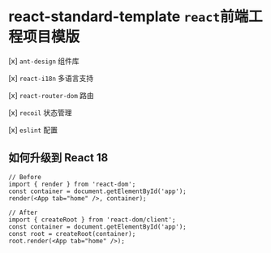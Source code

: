 # react-standard-template `react`前端工程项目模版


[x] `ant-design` 组件库

[x] `react-i18n` 多语言支持

[x] `react-router-dom` 路由

[x] `recoil` 状态管理

[x] `eslint` 配置




## 如何升级到 React 18

```
// Before
import { render } from 'react-dom';
const container = document.getElementById('app');
render(<App tab="home" />, container);

// After
import { createRoot } from 'react-dom/client';
const container = document.getElementById('app');
const root = createRoot(container);
root.render(<App tab="home" />);
```
